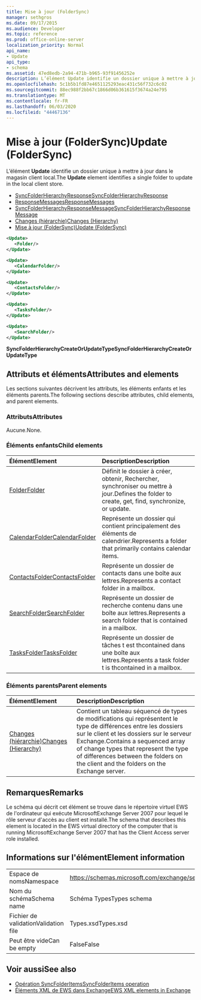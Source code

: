 ```yaml
---
title: Mise à jour (FolderSync)
manager: sethgros
ms.date: 09/17/2015
ms.audience: Developer
ms.topic: reference
ms.prod: office-online-server
localization_priority: Normal
api_name:
- Update
api_type:
- schema
ms.assetid: 47ed8edb-2a94-471b-b965-93f91456252e
description: L’élément Update identifie un dossier unique à mettre à jour dans le magasin client local.
ms.openlocfilehash: 5c1b5b1fd87e4651125293eac431c56f732c6c02
ms.sourcegitcommit: 88ec988f2bb67c1866d06b361615f3674a24e795
ms.translationtype: MT
ms.contentlocale: fr-FR
ms.lasthandoff: 06/03/2020
ms.locfileid: "44467136"
---
```

# <a name="update-foldersync"></a><span data-ttu-id="abf75-103">Mise à jour (FolderSync)</span><span class="sxs-lookup"><span data-stu-id="abf75-103">Update (FolderSync)</span></span>

<span data-ttu-id="abf75-104">L’élément **Update** identifie un dossier unique à mettre à jour dans le magasin client local.</span><span class="sxs-lookup"><span data-stu-id="abf75-104">The **Update** element identifies a single folder to update in the local client store.</span></span> 
  
- [<span data-ttu-id="abf75-105">SyncFolderHierarchyResponse</span><span class="sxs-lookup"><span data-stu-id="abf75-105">SyncFolderHierarchyResponse</span></span>](syncfolderhierarchyresponse.md) 
- [<span data-ttu-id="abf75-106">ResponseMessages</span><span class="sxs-lookup"><span data-stu-id="abf75-106">ResponseMessages</span></span>](responsemessages.md) 
- [<span data-ttu-id="abf75-107">SyncFolderHierarchyResponseMessage</span><span class="sxs-lookup"><span data-stu-id="abf75-107">SyncFolderHierarchyResponseMessage</span></span>](syncfolderhierarchyresponsemessage.md)  
- [<span data-ttu-id="abf75-108">Changes (hiérarchie)</span><span class="sxs-lookup"><span data-stu-id="abf75-108">Changes (Hierarchy)</span></span>](changes-hierarchy.md) 
- [<span data-ttu-id="abf75-109">Mise à jour (FolderSync)</span><span class="sxs-lookup"><span data-stu-id="abf75-109">Update (FolderSync)</span></span>](update-foldersync.md)
  
```xml
<Update>
   <Folder/>
</Update>
```

```xml
<Update>
   <CalendarFolder/>
</Update>
```

```xml
<Update>
   <ContactsFolder/>
</Update>
```

```xml
<Update>
   <TasksFolder/>
</Update>
```

```xml
<Update>
   <SearchFolder/>
</Update>
```

<span data-ttu-id="abf75-110">**SyncFolderHierarchyCreateOrUpdateType**</span><span class="sxs-lookup"><span data-stu-id="abf75-110">**SyncFolderHierarchyCreateOrUpdateType**</span></span>

## <a name="attributes-and-elements"></a><span data-ttu-id="abf75-111">Attributs et éléments</span><span class="sxs-lookup"><span data-stu-id="abf75-111">Attributes and elements</span></span>

<span data-ttu-id="abf75-112">Les sections suivantes décrivent les attributs, les éléments enfants et les éléments parents.</span><span class="sxs-lookup"><span data-stu-id="abf75-112">The following sections describe attributes, child elements, and parent elements.</span></span>
  
### <a name="attributes"></a><span data-ttu-id="abf75-113">Attributs</span><span class="sxs-lookup"><span data-stu-id="abf75-113">Attributes</span></span>

<span data-ttu-id="abf75-114">Aucune.</span><span class="sxs-lookup"><span data-stu-id="abf75-114">None.</span></span>
  
### <a name="child-elements"></a><span data-ttu-id="abf75-115">Éléments enfants</span><span class="sxs-lookup"><span data-stu-id="abf75-115">Child elements</span></span>

|<span data-ttu-id="abf75-116">**Élément**</span><span class="sxs-lookup"><span data-stu-id="abf75-116">**Element**</span></span>|<span data-ttu-id="abf75-117">**Description**</span><span class="sxs-lookup"><span data-stu-id="abf75-117">**Description**</span></span>|
|:-----|:-----|
|[<span data-ttu-id="abf75-118">Folder</span><span class="sxs-lookup"><span data-stu-id="abf75-118">Folder</span></span>](folder.md) <br/> |<span data-ttu-id="abf75-119">Définit le dossier à créer, obtenir, Rechercher, synchroniser ou mettre à jour.</span><span class="sxs-lookup"><span data-stu-id="abf75-119">Defines the folder to create, get, find, synchronize, or update.</span></span>  <br/> |
|[<span data-ttu-id="abf75-120">CalendarFolder</span><span class="sxs-lookup"><span data-stu-id="abf75-120">CalendarFolder</span></span>](calendarfolder.md) <br/> |<span data-ttu-id="abf75-121">Représente un dossier qui contient principalement des éléments de calendrier.</span><span class="sxs-lookup"><span data-stu-id="abf75-121">Represents a folder that primarily contains calendar items.</span></span>  <br/> |
|[<span data-ttu-id="abf75-122">ContactsFolder</span><span class="sxs-lookup"><span data-stu-id="abf75-122">ContactsFolder</span></span>](contactsfolder.md) <br/> |<span data-ttu-id="abf75-123">Représente un dossier de contacts dans une boîte aux lettres.</span><span class="sxs-lookup"><span data-stu-id="abf75-123">Represents a contact folder in a mailbox.</span></span>  <br/> |
|[<span data-ttu-id="abf75-124">SearchFolder</span><span class="sxs-lookup"><span data-stu-id="abf75-124">SearchFolder</span></span>](searchfolder.md) <br/> |<span data-ttu-id="abf75-125">Représente un dossier de recherche contenu dans une boîte aux lettres.</span><span class="sxs-lookup"><span data-stu-id="abf75-125">Represents a search folder that is contained in a mailbox.</span></span>  <br/> |
|[<span data-ttu-id="abf75-126">TasksFolder</span><span class="sxs-lookup"><span data-stu-id="abf75-126">TasksFolder</span></span>](tasksfolder.md) <br/> |<span data-ttu-id="abf75-127">Représente un dossier de tâches t est thcontained dans une boîte aux lettres.</span><span class="sxs-lookup"><span data-stu-id="abf75-127">Represents a task folder t is thcontained in a mailbox.</span></span>  <br/> |
   
### <a name="parent-elements"></a><span data-ttu-id="abf75-128">Éléments parents</span><span class="sxs-lookup"><span data-stu-id="abf75-128">Parent elements</span></span>

|<span data-ttu-id="abf75-129">**Élément**</span><span class="sxs-lookup"><span data-stu-id="abf75-129">**Element**</span></span>|<span data-ttu-id="abf75-130">**Description**</span><span class="sxs-lookup"><span data-stu-id="abf75-130">**Description**</span></span>|
|:-----|:-----|
|[<span data-ttu-id="abf75-131">Changes (hiérarchie)</span><span class="sxs-lookup"><span data-stu-id="abf75-131">Changes (Hierarchy)</span></span>](changes-hierarchy.md) <br/> |<span data-ttu-id="abf75-132">Contient un tableau séquencé de types de modifications qui représentent le type de différences entre les dossiers sur le client et les dossiers sur le serveur Exchange.</span><span class="sxs-lookup"><span data-stu-id="abf75-132">Contains a sequenced array of change types that represent the type of differences between the folders on the client and the folders on the Exchange server.</span></span>  <br/> |
   
## <a name="remarks"></a><span data-ttu-id="abf75-133">Remarques</span><span class="sxs-lookup"><span data-stu-id="abf75-133">Remarks</span></span>

<span data-ttu-id="abf75-134">Le schéma qui décrit cet élément se trouve dans le répertoire virtuel EWS de l'ordinateur qui exécute MicrosoftExchange Server 2007 pour lequel le rôle serveur d'accès au client est installé.</span><span class="sxs-lookup"><span data-stu-id="abf75-134">The schema that describes this element is located in the EWS virtual directory of the computer that is running MicrosoftExchange Server 2007 that has the Client Access server role installed.</span></span>
  
## <a name="element-information"></a><span data-ttu-id="abf75-135">Informations sur l'élément</span><span class="sxs-lookup"><span data-stu-id="abf75-135">Element information</span></span>

|||
|:-----|:-----|
|<span data-ttu-id="abf75-136">Espace de noms</span><span class="sxs-lookup"><span data-stu-id="abf75-136">Namespace</span></span>  <br/> |https://schemas.microsoft.com/exchange/services/2006/types  <br/> |
|<span data-ttu-id="abf75-137">Nom du schéma</span><span class="sxs-lookup"><span data-stu-id="abf75-137">Schema name</span></span>  <br/> |<span data-ttu-id="abf75-138">Schéma Types</span><span class="sxs-lookup"><span data-stu-id="abf75-138">Types schema</span></span>  <br/> |
|<span data-ttu-id="abf75-139">Fichier de validation</span><span class="sxs-lookup"><span data-stu-id="abf75-139">Validation file</span></span>  <br/> |<span data-ttu-id="abf75-140">Types.xsd</span><span class="sxs-lookup"><span data-stu-id="abf75-140">Types.xsd</span></span>  <br/> |
|<span data-ttu-id="abf75-141">Peut être vide</span><span class="sxs-lookup"><span data-stu-id="abf75-141">Can be empty</span></span>  <br/> |<span data-ttu-id="abf75-142">False</span><span class="sxs-lookup"><span data-stu-id="abf75-142">False</span></span>  <br/> |
   
## <a name="see-also"></a><span data-ttu-id="abf75-143">Voir aussi</span><span class="sxs-lookup"><span data-stu-id="abf75-143">See also</span></span>

- [<span data-ttu-id="abf75-144">Opération SyncFolderItems</span><span class="sxs-lookup"><span data-stu-id="abf75-144">SyncFolderItems operation</span></span>](syncfolderitems-operation.md)
- [<span data-ttu-id="abf75-145">Éléments XML de EWS dans Exchange</span><span class="sxs-lookup"><span data-stu-id="abf75-145">EWS XML elements in Exchange</span></span>](ews-xml-elements-in-exchange.md)

